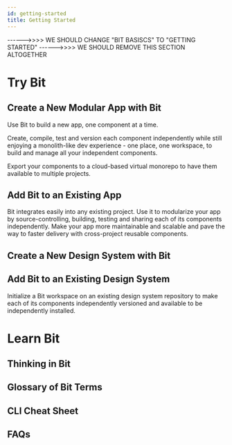 ```yaml
---
id: getting-started
title: Getting Started
---
```


------>>>> WE SHOULD CHANGE "BIT BASISCS" TO "GETTING STARTED"
------>>>> WE SHOULD REMOVE THIS SECTION ALTOGETHER


# Try Bit

## Create a New Modular App with Bit
Use Bit to build a new app, one component at a time. 

Create, compile, test and version each component independently while still enjoying a monolith-like dev experience -  one place, one workspace, to build and manage all your independent components. 

Export your components to a cloud-based virtual monorepo to have them available to multiple projects. 


## Add Bit to an Existing App
Bit integrates easily into any existing project. Use it to modularize your app by source-controlling, building, testing and sharing each of its components independently. Make your app more maintainable and scalable and pave the way to faster delivery with cross-project reusable components.

## Create a New Design System with Bit


## Add Bit to an Existing Design System
Initialize a Bit workspace on an existing design system repository to make each of its components independently versioned and available to be independently installed.


# Learn Bit

## Thinking in Bit

## Glossary of Bit Terms

## CLI Cheat Sheet

## FAQs
